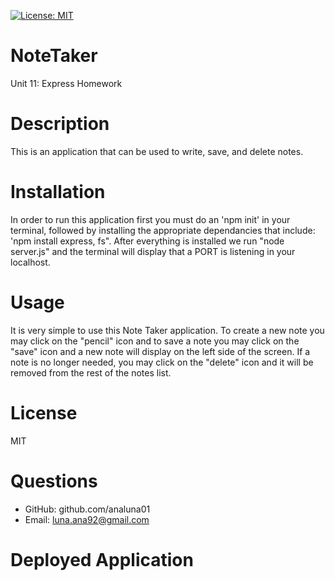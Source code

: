 [![License: MIT](https://img.shields.io/badge/License-MIT-yellow.svg)](https://opensource.org/licenses/MIT)

# NoteTaker
Unit 11: Express Homework

# Description
This is an application that can be used to write, save, and delete notes.

# Installation
In order to run this application first you must do an 'npm init' in your terminal, followed by installing the appropriate dependancies that include: 'npm install express, fs". After everything is installed we run "node server.js" and the terminal will display that a PORT is listening in your localhost. 

# Usage
It is very simple to use this Note Taker application. To create a new note you may click on the "pencil" icon and to save a note you may click on the "save" icon and a new note will display on the left side of the screen. If a note is no longer needed, you may click on the "delete" icon and it will be removed from the rest of the notes list.

# License
MIT

# Questions
- GitHub: github.com/analuna01
- Email: luna.ana92@gmail.com

# Deployed Application


